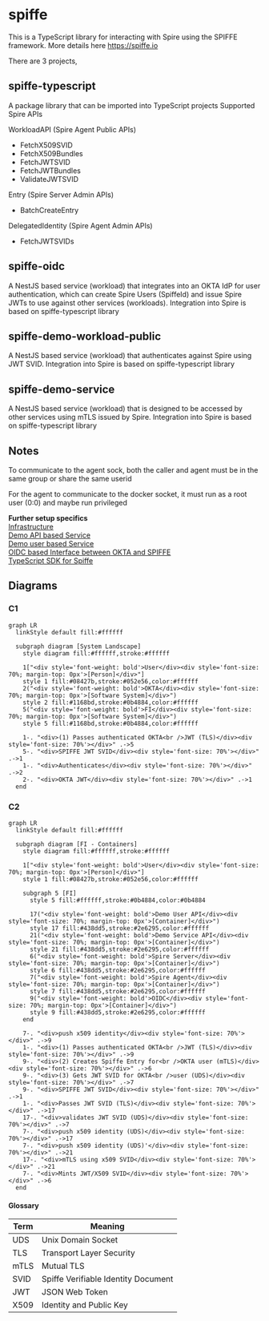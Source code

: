 # spiffe

This is a TypeScript library for interacting with Spire using the SPIFFE framework. More details here https://spiffe.io

There are 3 projects,

## spiffe-typescript 
A package library that can be imported into TypeScript projects
Supported Spire APIs

WorkloadAPI (Spire Agent Public APIs)
- FetchX509SVID
- FetchX509Bundles
- FetchJWTSVID
- FetchJWTBundles
- ValidateJWTSVID

Entry (Spire Server Admin APIs)
- BatchCreateEntry

DelegatedIdentity (Spire Agent Admin APIs)
- FetchJWTSVIDs


## spiffe-oidc
A NestJS based service (workload) that integrates into an OKTA IdP for user authentication, which can create Spire Users (SpiffeId) and issue Spire JWTs to use against other services (workloads). Integration into Spire is based on spiffe-typescript library

## spiffe-demo-workload-public
A NestJS based service (workload) that authenticates against Spire using JWT SVID.  Integration into Spire is based on spiffe-typescript library

## spiffe-demo-service
A NestJS based service (workload) that is designed to be accessed by other services using mTLS issued by Spire.  Integration into Spire is based on spiffe-typescript library


## Notes
To communicate to the agent sock, both the caller and agent must be in the same group or share the same userid

For the agent to communicate to the docker socket, it must run as a root user (0:0) and maybe run privileged

**Further setup specifics** \
[Infrastructure](spire/README.md) \
[Demo API based Service](spiffe-demo-service/README.md) \
[Demo user based Service](spiffe-demo-workload-public/README.md) \
[OIDC based Interface between OKTA and SPIFFE](spiffe-oidc/README.md) \
[TypeScript SDK for Spiffe](spiffe-typescript/README.md) 

## Diagrams

### C1
```mermaid
graph LR
  linkStyle default fill:#ffffff

  subgraph diagram [System Landscape]
    style diagram fill:#ffffff,stroke:#ffffff

    1["<div style='font-weight: bold'>User</div><div style='font-size: 70%; margin-top: 0px'>[Person]</div>"]
    style 1 fill:#08427b,stroke:#052e56,color:#ffffff
    2("<div style='font-weight: bold'>OKTA</div><div style='font-size: 70%; margin-top: 0px'>[Software System]</div>")
    style 2 fill:#1168bd,stroke:#0b4884,color:#ffffff
    5("<div style='font-weight: bold'>FI</div><div style='font-size: 70%; margin-top: 0px'>[Software System]</div>")
    style 5 fill:#1168bd,stroke:#0b4884,color:#ffffff

    1-. "<div>(1) Passes authenticated OKTA<br />JWT (TLS)</div><div style='font-size: 70%'></div>" .->5
    5-. "<div>SPIFFE JWT SVID</div><div style='font-size: 70%'></div>" .->1
    1-. "<div>Authenticates</div><div style='font-size: 70%'></div>" .->2
    2-. "<div>OKTA JWT</div><div style='font-size: 70%'></div>" .->1
  end
```
### C2
```mermaid
graph LR
  linkStyle default fill:#ffffff

  subgraph diagram [FI - Containers]
    style diagram fill:#ffffff,stroke:#ffffff

    1["<div style='font-weight: bold'>User</div><div style='font-size: 70%; margin-top: 0px'>[Person]</div>"]
    style 1 fill:#08427b,stroke:#052e56,color:#ffffff

    subgraph 5 [FI]
      style 5 fill:#ffffff,stroke:#0b4884,color:#0b4884

      17("<div style='font-weight: bold'>Demo User API</div><div style='font-size: 70%; margin-top: 0px'>[Container]</div>")
      style 17 fill:#438dd5,stroke:#2e6295,color:#ffffff
      21("<div style='font-weight: bold'>Demo Service API</div><div style='font-size: 70%; margin-top: 0px'>[Container]</div>")
      style 21 fill:#438dd5,stroke:#2e6295,color:#ffffff
      6("<div style='font-weight: bold'>Spire Server</div><div style='font-size: 70%; margin-top: 0px'>[Container]</div>")
      style 6 fill:#438dd5,stroke:#2e6295,color:#ffffff
      7("<div style='font-weight: bold'>Spire Agent</div><div style='font-size: 70%; margin-top: 0px'>[Container]</div>")
      style 7 fill:#438dd5,stroke:#2e6295,color:#ffffff
      9("<div style='font-weight: bold'>OIDC</div><div style='font-size: 70%; margin-top: 0px'>[Container]</div>")
      style 9 fill:#438dd5,stroke:#2e6295,color:#ffffff
    end

    7-. "<div>push x509 identity</div><div style='font-size: 70%'></div>" .->9
    1-. "<div>(1) Passes authenticated OKTA<br />JWT (TLS)</div><div style='font-size: 70%'></div>" .->9
    9-. "<div>(2) Creates Spiffe Entry for<br />OKTA user (mTLS)</div><div style='font-size: 70%'></div>" .->6
    9-. "<div>(3) Gets JWT SVID for OKTA<br />user (UDS)</div><div style='font-size: 70%'></div>" .->7
    9-. "<div>SPIFFE JWT SVID</div><div style='font-size: 70%'></div>" .->1
    1-. "<div>Passes JWT SVID (TLS)</div><div style='font-size: 70%'></div>" .->17
    17-. "<div>validates JWT SVID (UDS)</div><div style='font-size: 70%'></div>" .->7
    7-. "<div>push x509 identity (UDS)</div><div style='font-size: 70%'></div>" .->17
    7-. "<div>push x509 identity (UDS)'</div><div style='font-size: 70%'></div>" .->21
    17-. "<div>mTLS using x509 SVID</div><div style='font-size: 70%'></div>" .->21
    7-. "<div>Mints JWT/X509 SVID</div><div style='font-size: 70%'></div>" .->6
  end
```

#### Glossary

| Term | Meaning                             |
|------|-------------------------------------|
| UDS  | Unix Domain Socket                  |
| TLS  | Transport Layer Security            |
| mTLS | Mutual TLS                          |  
| SVID | Spiffe Verifiable Identity Document | 
| JWT  | JSON Web Token                      | 
| X509 | Identity and Public Key             | 